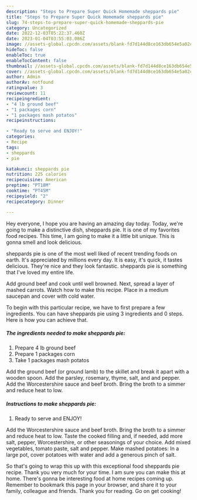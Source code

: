 ```yaml
---
description: "Steps to Prepare Super Quick Homemade sheppards pie"
title: "Steps to Prepare Super Quick Homemade sheppards pie"
slug: 74-steps-to-prepare-super-quick-homemade-sheppards-pie
category: Uncategorized
date: 2022-12-03T05:22:37.460Z
date: 2023-01-04T03:55:03.086Z
image: //assets-global.cpcdn.com/assets/blank-fd7d144d8ce163db654e5a02c40b08a2775adb7897d16e4062681dc7e1b2800f.png
hideToc: false
enableToc: true
enableTocContent: false
thumbnail: //assets-global.cpcdn.com/assets/blank-fd7d144d8ce163db654e5a02c40b08a2775adb7897d16e4062681dc7e1b2800f.png
cover: //assets-global.cpcdn.com/assets/blank-fd7d144d8ce163db654e5a02c40b08a2775adb7897d16e4062681dc7e1b2800f.png
author: Admin
authorAv: notfound
ratingvalue: 3
reviewcount: 11
recipeingredient:
- "4 lb ground beef"
- "1 packages corn"
- "1 packages mash potatos"
recipeinstructions:

- "Ready to serve and ENJOY!"
categories:
- Recipe
tags:
- sheppards
- pie

katakunci: sheppards pie 
nutrition: 225 calories
recipecuisine: American
preptime: "PT18M"
cooktime: "PT45M"
recipeyield: "2"
recipecategory: Dinner

---
```



Hey everyone, I hope you are having an amazing day today. Today, we're going to make a distinctive dish, sheppards pie. It is one of my favorites food recipes. This time, I am going to make it a little bit unique. This is gonna smell and look delicious.

sheppards pie is one of the most well liked of recent trending foods on earth. It's appreciated by millions every day. It is easy, it's quick, it tastes delicious. They're nice and they look fantastic. sheppards pie is something that I've loved my entire life.

Add ground beef and cook until well browned. Next, spread a layer of mashed carrots. Watch how to make this recipe. Place in a medium saucepan and cover with cold water.


To begin with this particular recipe, we have to first prepare a few ingredients. You can have sheppards pie using 3 ingredients and 0 steps. Here is how you can achieve that.

<!--inarticleads1-->

##### The ingredients needed to make sheppards pie:

1. Prepare 4 lb ground beef
1. Prepare 1 packages corn
1. Take 1 packages mash potatos


Add the ground beef (or ground lamb) to the skillet and break it apart with a wooden spoon. Add the parsley, rosemary, thyme, salt, and and pepper. Add the Worcestershire sauce and beef broth. Bring the broth to a simmer and reduce heat to low. 

<!--inarticleads2-->

##### Instructions to make sheppards pie:


1. Ready to serve and ENJOY!

Add the Worcestershire sauce and beef broth. Bring the broth to a simmer and reduce heat to low. Taste the cooked filling and, if needed, add more salt, pepper, Worcestershire, or other seasonings of your choice. Add mixed vegetables, tomato paste, salt and pepper. Make mashed potatoes: In a large pot, cover potatoes with water and add a generous pinch of salt. 

So that's going to wrap this up with this exceptional food sheppards pie recipe. Thank you very much for your time. I am sure you can make this at home. There's gonna be interesting food at home recipes coming up. Remember to bookmark this page in your browser, and share it to your family, colleague and friends. Thank you for reading. Go on get cooking!
